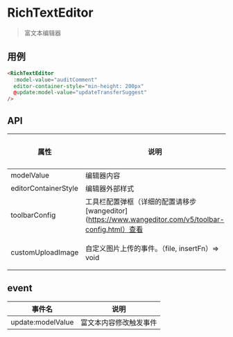 # RichTextEditor

> 富文本编辑器

## 用例
```html
<RichTextEditor
  :model-value="auditComment"
  editor-container-style="min-height: 200px"
  @update:model-value="updateTransferSuggest"
/>
```

## API

| 属性      | 说明                             | 类型                 | 默认值 |     |
| --------- | -------------------------------- | -------------------- | ------ | --- |
| modelValue    | 编辑器内容                         | string | -      |
| editorContainerStyle      | 编辑器外部样式           | string              | -  |
| toolbarConfig     | 工具栏配置弹框（详细的配置请移步[wangeditor](https://www.wangeditor.com/v5/toolbar-config.html）查看                     | IToolbarConfig               | -      |
| customUploadImage     | 自定义图片上传的事件。（file, insertFn）=> void                   | 默认会按照项目的文件上传方案               | -      |

## event

| 事件名      | 说明         |
| ----------- | ------------ |
| update:modelValue | 富文本内容修改触发事件 |


